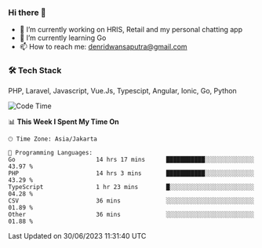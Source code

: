 ### Hi there 👋

- 🔭 I’m currently working on HRIS, Retail and my personal chatting app
- 🌱 I’m currently learning Go
- 📫 How to reach me: denridwansaputra@gmail.com


### 🛠 Tech Stack
PHP, Laravel, Javascript, Vue.Js, Typescipt, Angular, Ionic, Go, Python


<!--START_SECTION:waka-->
![Code Time](http://img.shields.io/badge/Code%20Time-3%2C402%20hrs%2046%20mins-blue)

📊 **This Week I Spent My Time On** 

```text
🕑︎ Time Zone: Asia/Jakarta

💬 Programming Languages: 
Go                       14 hrs 17 mins      ███████████░░░░░░░░░░░░░░   43.97 % 
PHP                      14 hrs 3 mins       ███████████░░░░░░░░░░░░░░   43.29 % 
TypeScript               1 hr 23 mins        █░░░░░░░░░░░░░░░░░░░░░░░░   04.28 % 
CSV                      36 mins             ░░░░░░░░░░░░░░░░░░░░░░░░░   01.89 % 
Other                    36 mins             ░░░░░░░░░░░░░░░░░░░░░░░░░   01.88 % 
```


 Last Updated on 30/06/2023 11:31:40 UTC
<!--END_SECTION:waka-->
